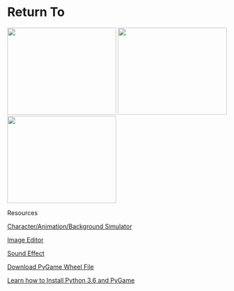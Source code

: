 # Return To

<img src ="https://github.com/hnguy5947/Return-To-/blob/master/Capture.JPG" width = "250" height = "200">
<img src ="https://github.com/hnguy5947/Return-To-/blob/master/Capture%202.JPG" width = "250" height = "200">
<img src ="https://github.com/hnguy5947/Return-To-/blob/master/Capture%203.JPG" width = "250" height = "200">

Resources
</a> 

<a href = "www.maplesimulator.com/programs/bannedstory"> Character/Animation/Background Simulator
</a>

<a href = "https://pixlr.com/editor/"> Image Editor
</a>

<a href = "freesound.org/people/Kastenfrosch/packs/10069/"> Sound Effect </a>

<a href = "http://www.lfd.uci.edu/~gohlke/pythonlibs/#pygame"> Download PyGame Wheel File
</a>

<a href = "https://youtu.be/_GikMdhAhv0"> Learn how to Install Python 3.6 and PyGame </a> 
